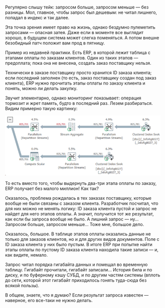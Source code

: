 ﻿Регулярно слышу тейк: запросом больше, запросом меньше — без разницы. Мол, главное, чтобы запрос был дешевым: не читал лишнего, попадал в индекс и так далее.

Эта точка зрения имеет право на жизнь, однако бездумно пулеметить запросами — опасная затея. Даже если в моменте все выглядит хорошо, в будущем система может слегка поменяться. А потом внешне безобидный патч положит вам прод в пятницу.

Пример из недавней практики. Есть ERP, в которой лежит таблица с этапами оплаты по заказам клиентов. Один из таких этапов — предоплата; пока она не внесена, создать заказ поставщику нельзя. 

Технически в заказе поставщику просто хранится ID заказа клиента; если последний заполнен (то есть, заказ поставщику создан под заказ клиента), ERP нужно прочитать этапы оплаты по заказу клиента и понять, можно ли делать закупку. 

Звучит элементарно, однако мониторинг показывает: операция тормозит и жрет память, будто в последний раз. Лезем разбираться. Видим примерно такую картинку:

![825701 записей](payment-terms.png)

То есть вместо того, чтобы выдернуть два-три этапа оплаты по заказу, ERP получает без малого миллион! Как так? 

Оказалось, проблема рождалась в тех заказах поставщику, которые вообще не были связаны с заказом клиента. Разработчик посчитал, что для них можно не менять логику: ID заказа клиента пустой и запрос не найдет для него этапов оплаты. А значит, получится тот же результат, как если бы запроса вообще не было. А лишний запрос — ну... Запросом больше, запросом меньше... Тоже мне, большое дело.

Оказалось, большое. В таблице этапов оплаты оказались данные не только для заказов клиентов, но и для других видов документов. Поле с ID заказа клиента у них было пустым. В итоге ERP при попытке найти этапы оплаты по пустому ID заказа клиента находила такие записи — и, как видите, немало.

Запрос читал порядка гигабайта данных и помещал во временную таблицу. Гигабайт прочитали, гигабайт записали... История била и по диску, и по буферному кэшу СУБД, и по другим частям системы (вплоть до сети, которой этот гигабайт приходилось гонять туда-сюда без всякой пользы).

В общем, знаете, что я думаю? Если результат запроса известен — наверное, его все-таки не нужно делать.